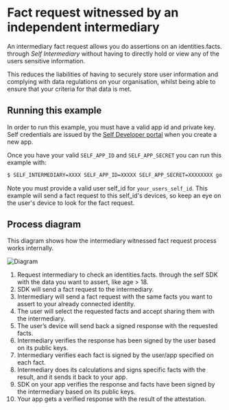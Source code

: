 # Fact request witnessed by an independent intermediary

An intermediary fact request allows you do assertions on an identities.facts. through _Self Intermediary_ without having to directly hold or view any of the users sensitive information.

This reduces the liabilities of having to securely store user information and complying with data regulations on your organisation, whilst being able to ensure that your criteria for that data is met.

## Running this example

In order to run this example, you must have a valid app id and private key. Self credentials are issued by the [Self Developer portal](https://developer.joinself.com/) when you create a new app.

Once you have your valid `SELF_APP_ID` and `SELF_APP_SECRET` you can run this example with:

```bash
$ SELF_INTERMEDIARY=XXXX SELF_APP_ID=XXXXX SELF_APP_SECRET=XXXXXXXX go run fact.go <your_users_self_id>
```

Note you must provide a valid user self_id for `your_users_self_id`. This example will send a fact request to this self_id's devices, so keep an eye on the user's device to look for the fact request.


## Process diagram

This diagram shows how the intermediary witnessed fact request process works internally.

![Diagram](https://static.joinself.com/images/intermediary_fact_request_diagram.png)

1. Request intermediary to check an identities.facts. through the self SDK with the data you want to assert, like age > 18.
2. SDK will send a fact request to the intermediary.
3. Intermediary will send a fact request with the same facts you want to assert to your already connected identity.
4. The user will select the requested facts and accept sharing them with the intermediary.
5. The user’s device will send back a signed response with the requested facts.
6. Intermediary verifies the response has been signed by the user based on its public keys.
7. Intermediary verifies each fact is signed by the user/app specified on each fact.
8. Intermediary does its calculations and signs specific facts with the result, and it sends it back to your app.
9. SDK on your app verifies the response and facts have been signed by the intermediary based on its public keys.
10. Your app gets a verified response with the result of the attestation.
